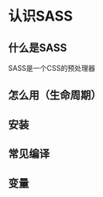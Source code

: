 # 认识SASS

## 什么是SASS

SASS是一个CSS的预处理器

## 怎么用（生命周期）

## 安装

## 常见编译

## 变量

































